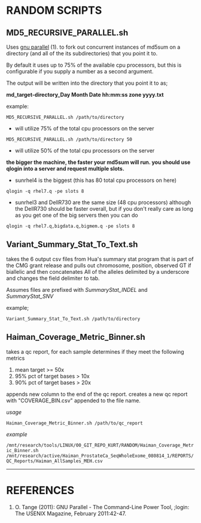 RANDOM SCRIPTS
=======

## MD5_RECURSIVE_PARALLEL.sh

Uses [gnu parallel](https://www.gnu.org/software/parallel/) (1). to fork out concurrent instances of md5sum on a directory (and all of the its subdirectories) that you point it to.

By default it uses up to 75% of the available cpu processors, but this is configurable if you supply a number as a second argument.

The output will be written into the directory that you point it to as;

**md_target-directory_Day Month Date hh:mm:ss zone yyyy.txt**

example:

`MD5_RECURSIVE_PARALLEL.sh /path/to/directory`

* will utilize 75% of the total cpu processors on the server

`MD5_RECURSIVE_PARALLEL.sh /path/to/directory 50`

* will utilize 50% of the total cpu processors on the server

**the bigger the machine, the faster your md5sum will run. you should use qlogin into a server and request multiple slots.**

* sunrhel4 is the biggest (this has 80 total cpu processors on here)

`qlogin -q rhel7.q -pe slots 8`

* sunrhel3 and DellR730 are the same size (48 cpu processors) although the DellR730 should be faster overall, but if you don't really care as long as you get one of the big servers then you can do

`qlogin -q rhel7.q,bigdata.q,bigmem.q -pe slots 8`

## Variant_Summary_Stat_To_Text.sh

takes the 6 output csv files from Hua's summary stat program that is part of the CMG grant release and pulls out chromosome, position, observed GT if biallelic and then concatenates All of the alleles delimited by a underscore and changes the field delimiter to tab.

Assumes files are prefixed with _SummaryStat_INDEL_ and _SummaryStat_SNV_

example;

`Variant_Summary_Stat_To_Text.sh /path/to/directory`

## Haiman_Coverage_Metric_Binner.sh

takes a qc report, for each sample determines if they meet the following metrics

1. mean target >= 50x
2. 95% pct of target bases > 10x
3. 90% pct of target bases > 20x

appends new column to the end of the qc report. creates a new qc report with "COVERAGE_BIN.csv" appended to the file name.

_usage_

`Haiman_Coverage_Metric_Binner.sh /path/to/qc_report`

_example_

`/mnt/research/tools/LINUX/00_GIT_REPO_KURT/RANDOM/Haiman_Coverage_Metric_Binner.sh /mnt/research/active/Haiman_ProstateCa_SeqWholeExome_080814_1/REPORTS/QC_Reports/Haiman_AllSamples_MEH.csv`

---

REFERENCES
=======

1. O. Tange (2011): GNU Parallel - The Command-Line Power Tool, ;login: The USENIX Magazine, February 2011:42-47.

